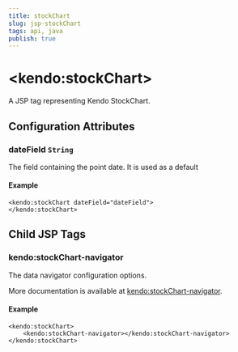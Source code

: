 ```yaml
---
title: stockChart
slug: jsp-stockChart
tags: api, java
publish: true
---
```


# \<kendo:stockChart\>
A JSP tag representing Kendo StockChart.


## Configuration Attributes


### dateField `String`

The field containing the point date.
It is used as a default

#### Example
    <kendo:stockChart dateField="dateField">
    </kendo:stockChart>



## Child JSP Tags

### kendo:stockChart-navigator

The data navigator configuration options.

More documentation is available at [kendo:stockChart-navigator](/api/wrappers/jsp/stockchart/navigator).

#### Example

    <kendo:stockChart>
        <kendo:stockChart-navigator></kendo:stockChart-navigator>
    </kendo:stockChart>
 
